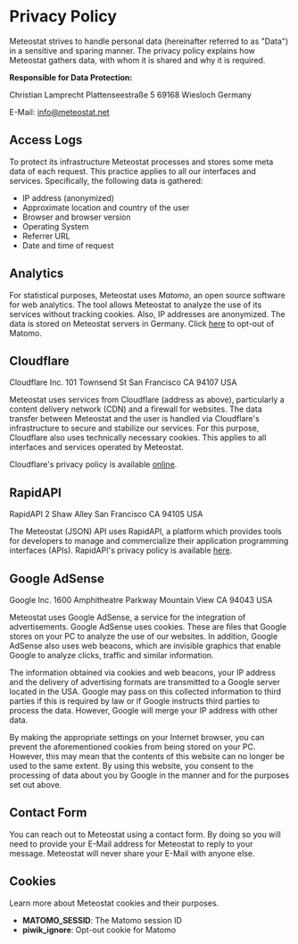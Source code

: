# Privacy Policy

Meteostat strives to handle personal data (hereinafter referred to as "Data") in a sensitive and sparing manner. The privacy policy explains how Meteostat gathers data, with whom it is shared and why it is required.

**Responsible for Data Protection:**

Christian Lamprecht
Plattenseestraße 5
69168 Wiesloch
Germany

E-Mail: info@meteostat.net

## Access Logs

To protect its infrastructure Meteostat processes and stores some meta data of each request. This practice applies to all our interfaces and services. Specifically, the following data is gathered:

* IP address (anonymized)
* Approximate location and country of the user
* Browser and browser version
* Operating System
* Referrer URL
* Date and time of request

## Analytics

For statistical purposes, Meteostat uses _Matomo_, an open source software for web analytics. The tool allows Meteostat to analyze the use of its services without tracking cookies. Also, IP addresses are anonymized. The data is stored on Meteostat servers in Germany. Click [here](https://analytics.meteostat.org/index.php?module=CoreAdminHome&action=optOut&language=en) to opt-out of Matomo.

## Cloudflare

Cloudflare Inc.
101 Townsend St
San Francisco
CA 94107
USA

Meteostat uses services from Cloudflare (address as above), particularly a content delivery network (CDN) and a firewall for websites. The data transfer between Meteostat and the user is handled via Cloudflare's infrastructure to secure and stabilize our services. For this purpose, Cloudflare also uses technically necessary cookies. This applies to all interfaces and services operated by Meteostat.

Cloudflare's privacy policy is available [online](https://www.cloudflare.com/privacypolicy/).

## RapidAPI

RapidAPI
2 Shaw Alley
San Francisco
CA 94105
USA

The Meteostat (JSON) API uses RapidAPI, a platform which provides tools for developers to manage and commercialize their application programming interfaces (APIs). RapidAPI's privacy policy is available [here](https://rapidapi.com/privacy/).

## Google AdSense

Google Inc.
1600 Amphitheatre Parkway
Mountain View
CA 94043
USA

Meteostat uses Google AdSense, a service for the integration of advertisements. Google AdSense uses cookies. These are files that Google stores on your PC to analyze the use of our websites. In addition, Google AdSense also uses web beacons, which are invisible graphics that enable Google to analyze clicks, traffic and similar information.

The information obtained via cookies and web beacons, your IP address and the delivery of advertising formats are transmitted to a Google server located in the USA. Google may pass on this collected information to third parties if this is required by law or if Google instructs third parties to process the data. However, Google will merge your IP address with other data.

By making the appropriate settings on your Internet browser, you can prevent the aforementioned cookies from being stored on your PC. However, this may mean that the contents of this website can no longer be used to the same extent. By using this website, you consent to the processing of data about you by Google in the manner and for the purposes set out above.

## Contact Form

You can reach out to Meteostat using a contact form. By doing so you will need to provide your E-Mail address for Meteostat to reply to your message. Meteostat will never share your E-Mail with anyone else.

## Cookies

Learn more about Meteostat cookies and their purposes.

* **MATOMO_SESSID**: The Matomo session ID
* **piwik_ignore**: Opt-out cookie for Matomo

